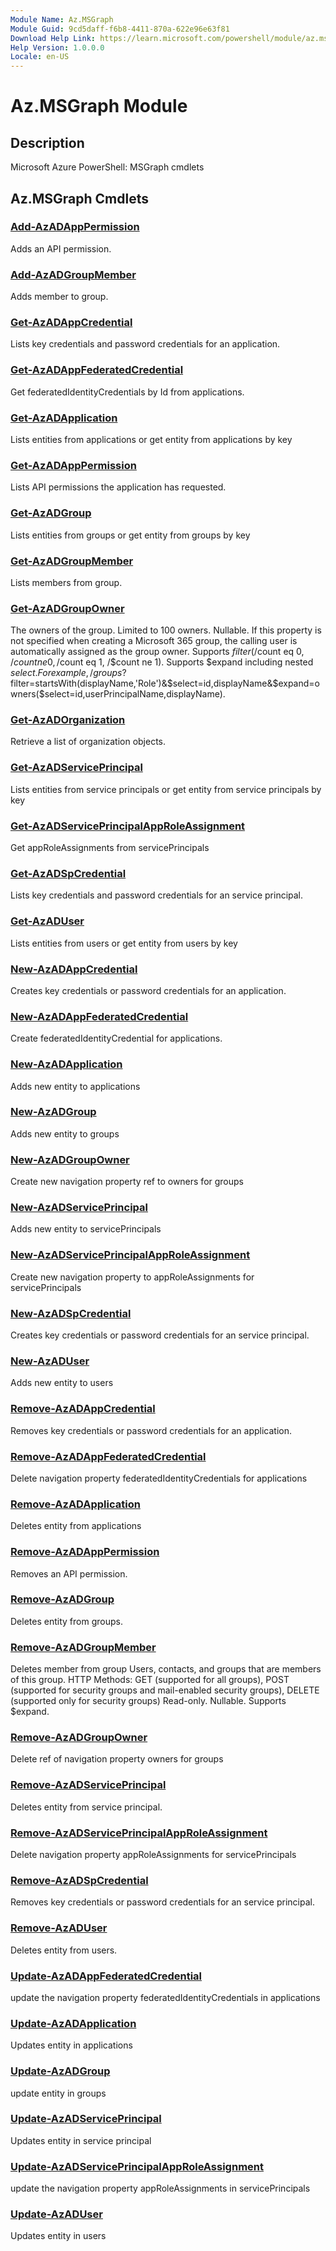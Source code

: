 ```yaml
---
Module Name: Az.MSGraph
Module Guid: 9cd5daff-f6b8-4411-870a-622e96e63f81
Download Help Link: https://learn.microsoft.com/powershell/module/az.msgraph
Help Version: 1.0.0.0
Locale: en-US
---
```


# Az.MSGraph Module
## Description
Microsoft Azure PowerShell: MSGraph cmdlets

## Az.MSGraph Cmdlets
### [Add-AzADAppPermission](Add-AzADAppPermission.md)
Adds an API permission.

### [Add-AzADGroupMember](Add-AzADGroupMember.md)
Adds member to group.

### [Get-AzADAppCredential](Get-AzADAppCredential.md)
Lists key credentials and password credentials for an application.

### [Get-AzADAppFederatedCredential](Get-AzADAppFederatedCredential.md)
Get federatedIdentityCredentials by Id from applications.

### [Get-AzADApplication](Get-AzADApplication.md)
Lists entities from applications or get entity from applications by key

### [Get-AzADAppPermission](Get-AzADAppPermission.md)
Lists API permissions the application has requested.

### [Get-AzADGroup](Get-AzADGroup.md)
Lists entities from groups or get entity from groups by key

### [Get-AzADGroupMember](Get-AzADGroupMember.md)
Lists members from group.

### [Get-AzADGroupOwner](Get-AzADGroupOwner.md)
The owners of the group.
Limited to 100 owners.
Nullable.
If this property is not specified when creating a Microsoft 365 group, the calling user is automatically assigned as the group owner.
Supports $filter (/$count eq 0, /$count ne 0, /$count eq 1, /$count ne 1).
Supports $expand including nested $select.
For example, /groups?$filter=startsWith(displayName,'Role')&$select=id,displayName&$expand=owners($select=id,userPrincipalName,displayName).

### [Get-AzADOrganization](Get-AzADOrganization.md)
Retrieve a list of organization objects.

### [Get-AzADServicePrincipal](Get-AzADServicePrincipal.md)
Lists entities from service principals or get entity from service principals by key

### [Get-AzADServicePrincipalAppRoleAssignment](Get-AzADServicePrincipalAppRoleAssignment.md)
Get appRoleAssignments from servicePrincipals

### [Get-AzADSpCredential](Get-AzADSpCredential.md)
Lists key credentials and password credentials for an service principal.

### [Get-AzADUser](Get-AzADUser.md)
Lists entities from users or get entity from users by key

### [New-AzADAppCredential](New-AzADAppCredential.md)
Creates key credentials or password credentials for an application.

### [New-AzADAppFederatedCredential](New-AzADAppFederatedCredential.md)
Create federatedIdentityCredential for applications.

### [New-AzADApplication](New-AzADApplication.md)
Adds new entity to applications

### [New-AzADGroup](New-AzADGroup.md)
Adds new entity to groups

### [New-AzADGroupOwner](New-AzADGroupOwner.md)
Create new navigation property ref to owners for groups

### [New-AzADServicePrincipal](New-AzADServicePrincipal.md)
Adds new entity to servicePrincipals

### [New-AzADServicePrincipalAppRoleAssignment](New-AzADServicePrincipalAppRoleAssignment.md)
Create new navigation property to appRoleAssignments for servicePrincipals

### [New-AzADSpCredential](New-AzADSpCredential.md)
Creates key credentials or password credentials for an service principal.

### [New-AzADUser](New-AzADUser.md)
Adds new entity to users

### [Remove-AzADAppCredential](Remove-AzADAppCredential.md)
Removes key credentials or password credentials for an application.

### [Remove-AzADAppFederatedCredential](Remove-AzADAppFederatedCredential.md)
Delete navigation property federatedIdentityCredentials for applications

### [Remove-AzADApplication](Remove-AzADApplication.md)
Deletes entity from applications

### [Remove-AzADAppPermission](Remove-AzADAppPermission.md)
Removes an API permission.

### [Remove-AzADGroup](Remove-AzADGroup.md)
Deletes entity from groups.

### [Remove-AzADGroupMember](Remove-AzADGroupMember.md)
Deletes member from group
Users, contacts, and groups that are members of this group.
HTTP Methods: GET (supported for all groups), POST (supported for security groups and mail-enabled security groups), DELETE (supported only for security groups) Read-only.
Nullable.
Supports $expand.

### [Remove-AzADGroupOwner](Remove-AzADGroupOwner.md)
Delete ref of navigation property owners for groups

### [Remove-AzADServicePrincipal](Remove-AzADServicePrincipal.md)
Deletes entity from service principal.

### [Remove-AzADServicePrincipalAppRoleAssignment](Remove-AzADServicePrincipalAppRoleAssignment.md)
Delete navigation property appRoleAssignments for servicePrincipals

### [Remove-AzADSpCredential](Remove-AzADSpCredential.md)
Removes key credentials or password credentials for an service principal.

### [Remove-AzADUser](Remove-AzADUser.md)
Deletes entity from users.

### [Update-AzADAppFederatedCredential](Update-AzADAppFederatedCredential.md)
update the navigation property federatedIdentityCredentials in applications

### [Update-AzADApplication](Update-AzADApplication.md)
Updates entity in applications

### [Update-AzADGroup](Update-AzADGroup.md)
update entity in groups

### [Update-AzADServicePrincipal](Update-AzADServicePrincipal.md)
Updates entity in service principal

### [Update-AzADServicePrincipalAppRoleAssignment](Update-AzADServicePrincipalAppRoleAssignment.md)
update the navigation property appRoleAssignments in servicePrincipals

### [Update-AzADUser](Update-AzADUser.md)
Updates entity in users

